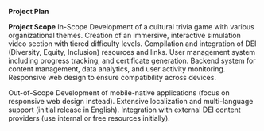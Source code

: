**Project Plan**

**Project Scope**
In-Scope
Development of a cultural trivia game with various organizational themes.
Creation of an immersive, interactive simulation video section with tiered difficulty levels.
Compilation and integration of DEI (Diversity, Equity, Inclusion) resources and links.
User management system including progress tracking, and certificate generation.
Backend system for content management, data analytics, and user activity monitoring.
Responsive web design to ensure compatibility across devices.



Out-of-Scope
Development of mobile-native applications (focus on responsive web design instead).
Extensive localization and multi-language support (initial release in English).
Integration with external DEI content providers (use internal or free resources initially).
